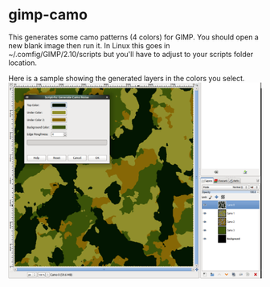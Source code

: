# gimp-camo


This generates some camo patterns (4 colors) for GIMP.
You should open a new blank image then run it.
In Linux this goes in ~/.comfig/GIMP/2.10/scripts but you'll have to adjust to your scripts folder location.

Here is a sample showing the generated layers in the colors you select.
![Camo Image](camo.png)

